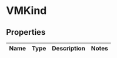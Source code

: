 
# VMKind

## Properties
| Name | Type | Description | Notes |
| ------------ | ------------- | ------------- | ------------- |



